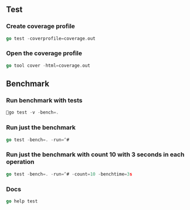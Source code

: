 ## Test

### Create coverage profile
```go
go test -coverprofile=coverage.out
```
### Open the coverage profile
```go
go tool cover -html=coverage.out
```
## Benchmark

### Run benchmark with tests
```go
go test -v -bench=.
```
### Run just the benchmark
```go
go test -bench=. -run=^#
```
### Run just the benchmark with count 10 with 3 seconds in each operation
```go
go test -bench=. -run=^# -count=10 -benchtime=3s
```
### Docs
```go
go help test
```